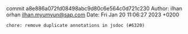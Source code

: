 commit a8e886a072fd08498abc9d80c6e564c0d721c230
Author: ilhan orhan <ilhan.myumyun@sap.com>
Date:   Fri Jan 20 11:06:27 2023 +0200

    chore: remove duplicate annotations in jsdoc (#6320)
